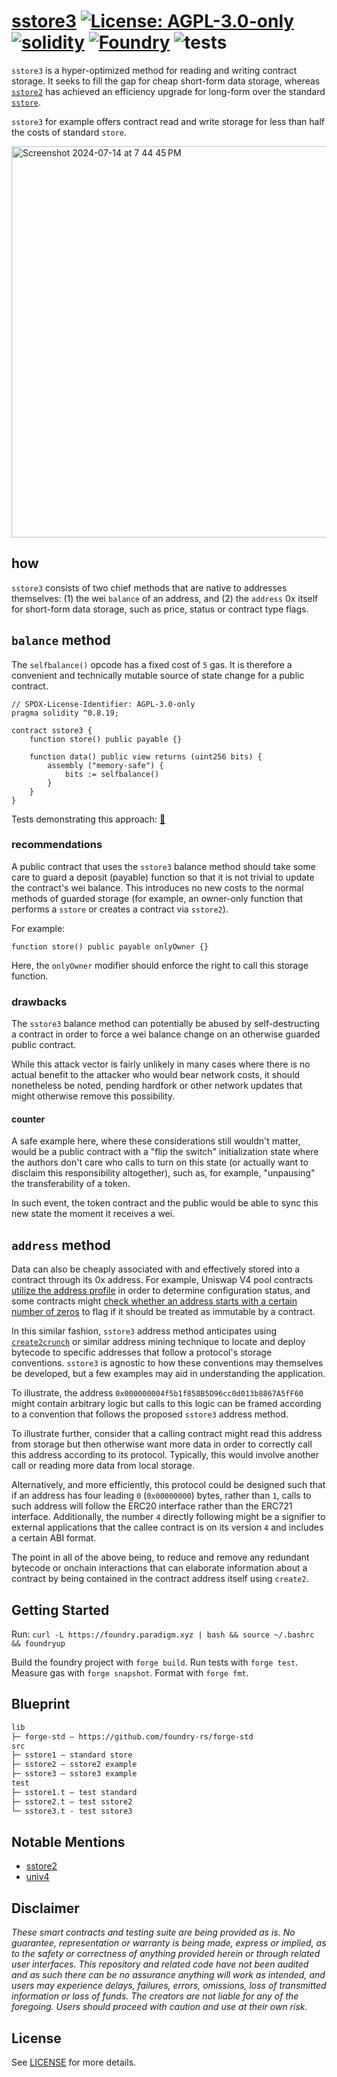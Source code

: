 # [sstore3](https://github.com/z0r0z/sstore3)  [![License: AGPL-3.0-only](https://img.shields.io/badge/License-AGPL-black.svg)](https://opensource.org/license/agpl-v3/) [![solidity](https://img.shields.io/badge/solidity-%5E0.8.26-black)](https://docs.soliditylang.org/en/v0.8.26/) [![Foundry](https://img.shields.io/badge/Built%20with-Foundry-000000.svg)](https://getfoundry.sh/) ![tests](https://github.com/z0r0z/sstore3/actions/workflows/ci.yml/badge.svg)

`sstore3` is a hyper-optimized method for reading and writing contract storage. It seeks to fill the gap for cheap short-form data storage, whereas [`sstore2`](https://github.com/0xsequence/sstore2) has achieved an efficiency upgrade for long-form over the standard [`sstore`](https://www.evm.codes/#55?fork=cancun).

`sstore3` for example offers contract read and write storage for less than half the costs of standard `store`.

<img width="626" alt="Screenshot 2024-07-14 at 7 44 45 PM" src="https://github.com/user-attachments/assets/f547dfb3-a2f9-4a9c-be15-dbc2f5699ed5">

## how

`sstore3` consists of two chief methods that are native to addresses themselves: (1) the wei `balance` of an address, and (2) the `address` 0x itself for short-form data storage, such as price, status or contract type flags.

## `balance` method

The `selfbalance()` opcode has a fixed cost of `5` gas. It is therefore a convenient and technically mutable source of state change for a public contract.

```solidity
// SPDX-License-Identifier: AGPL-3.0-only
pragma solidity ^0.8.19;

contract sstore3 {
    function store() public payable {}

    function data() public view returns (uint256 bits) {
        assembly ("memory-safe") {
            bits := selfbalance()
        }
    }
}
```

Tests demonstrating this approach: [📁](./test/sstore3.t.sol)

### recommendations

A public contract that uses the `sstore3` balance method should take some care to guard a deposit (payable) function so that it is not trivial to update the contract's wei balance. This introduces no new costs to the normal methods of guarded storage (for example, an owner-only function that performs a `sstore` or creates a contract via `sstore2`).

For example:

```solidity
function store() public payable onlyOwner {}
```

Here, the `onlyOwner` modifier should enforce the right to call this storage function.

### drawbacks

The `sstore3` balance method can potentially be abused by self-destructing a contract in order to force a wei balance change on an otherwise guarded public contract.

While this attack vector is fairly unlikely in many cases where there is no actual benefit to the attacker who would bear network costs, it should nonetheless be noted, pending hardfork or other network updates that might otherwise remove this possibility.

#### counter

A safe example here, where these considerations still wouldn't matter, would be a public contract with a "flip the switch" initialization state where the authors don't care who calls to turn on this state (or actually want to disclaim this responsibility altogether), such as, for example, "unpausing" the transferability of a token.

In such event, the token contract and the public would be able to sync this new state the moment it receives a wei.

## `address` method

Data can also be cheaply associated with and effectively stored into a contract through its 0x address. For example, Uniswap V4 pool contracts [utilize the address profile](https://x.com/bantg/status/1668964281277136898) in order to determine configuration status, and some contracts might [check whether an address starts with a certain number of zeros](https://github.com/Philogy/sub-zero-contracts/blob/main/src/VanityMarket.sol#L102) to flag if it should be treated as immutable by a contract.

In this similar fashion, `sstore3` address method anticipates using [`create2crunch`](https://github.com/0age/create2crunch) or similar address mining technique to locate and deploy bytecode to specific addresses that follow a protocol's storage conventions. `sstore3` is agnostic to how these conventions may themselves be developed, but a few examples may aid in understanding the application.

To illustrate, the address `0x000000004f5b1f858B5D96cc0d013b8867A5fF60` might contain arbitrary logic but calls to this logic can be framed according to a convention that follows the proposed `sstore3` address method.

To illustrate further, consider that a calling contract might read this address from storage but then otherwise want more data in order to correctly call this address according to its protocol. Typically, this would involve another call or reading more data from local storage. 

Alternatively, and more efficiently, this protocol could be designed such that if an address has four leading `0` (`0x00000000`) bytes, rather than `1`, calls to such address will follow the ERC20 interface rather than the ERC721 interface. Additionally, the number `4` directly following might be a signifier to external applications that the callee contract is on its version `4` and includes a certain ABI format.

The point in all of the above being, to reduce and remove any redundant bytecode or onchain interactions that can elaborate information about a contract by being contained in the contract address itself using `create2`.

## Getting Started

Run: `curl -L https://foundry.paradigm.xyz | bash && source ~/.bashrc && foundryup`

Build the foundry project with `forge build`. Run tests with `forge test`. Measure gas with `forge snapshot`. Format with `forge fmt`.

## Blueprint

```txt
lib
├─ forge-std — https://github.com/foundry-rs/forge-std
src
├─ sstore1 — standard store
├─ sstore2 — sstore2 example
├─ sstore3 — sstore3 example
test
├─ sstore1.t — test standard
├─ sstore2.t — test sstore2
└─ sstore3.t - test sstore3
```

## Notable Mentions

- [sstore2](https://github.com/0xsequence/sstore2)
- [univ4](https://x.com/bantg/status/1668964281277136898)

## Disclaimer

*These smart contracts and testing suite are being provided as is. No guarantee, representation or warranty is being made, express or implied, as to the safety or correctness of anything provided herein or through related user interfaces. This repository and related code have not been audited and as such there can be no assurance anything will work as intended, and users may experience delays, failures, errors, omissions, loss of transmitted information or loss of funds. The creators are not liable for any of the foregoing. Users should proceed with caution and use at their own risk.*

## License

See [LICENSE](./LICENSE) for more details.
